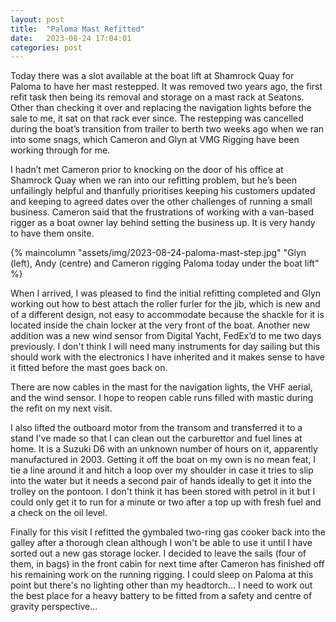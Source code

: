 ```yaml
---
layout: post
title:  "Paloma Mast Refitted"
date:   2023-08-24 17:04:01
categories: post
---
```

Today there was a slot available at the boat lift at Shamrock Quay for Paloma to have her mast restepped. It was removed two years ago, the first refit task then being its removal and storage on a mast rack at Seatons. 
Other than checking it over and replacing the navigation lights before the sale to me, it sat on that rack ever since. 
The restepping was cancelled during the boat’s transition from trailer to berth two weeks ago when we ran into some snags, which Cameron and Glyn at VMG Rigging have been working through for me.
<!--more-->
I hadn’t met Cameron prior to knocking on the door of his office at Shamrock Quay when we ran into our refitting problem, but he’s been unfailingly helpful and thanfully prioritises keeping his customers updated and keeping to agreed dates over the other challenges of running a small business. Cameron said that the frustrations of working with a van-based rigger as a boat owner lay behind setting the business up. It is very handy to have them onsite.

{% maincolumn "assets/img/2023-08-24-paloma-mast-step.jpg" "Glyn (left), Andy (centre) and Cameron rigging Paloma today under the boat lift" %}

When I arrived, I was pleased to find the initial refitting completed and Glyn working out how to best attach the roller furler for the jib, which is new and of a different design, not easy to accommodate because the shackle for it is located inside the chain locker at the very front of the boat. Another new addition was a new wind sensor from Digital Yacht, FedEx’d to me two days previously. I don't think I will need many instruments for day sailing but this should
work with the electronics I have inherited and it makes sense to have it fitted before the mast goes back on.

There are now cables in the mast for the navigation lights, the VHF aerial, and the wind sensor. I hope to reopen cable runs filled with mastic during the refit on my next visit.

I also lifted the outboard motor from the transom and transferred it to a stand I've made so that I can clean out the carburettor and fuel lines at home. 
It is a Suzuki D6 with an unknown number of hours on it, apparently manufactured in 2003. Getting it off the boat on my own is no mean feat, I tie a line
around it and hitch a loop over my shoulder in case it tries to slip into the water but it needs a second pair of hands ideally to get it into the trolley
on the pontoon. I don't think it has been stored with petrol in it but I could only get it to run for a minute or two after a top up with fresh fuel and a check on the oil level.

Finally for this visit I refitted the gymbaled two-ring gas cooker back into the galley after a thorough clean although I won't be able to use it until 
I have sorted out a new gas storage locker. I decided to leave the sails (four of them, in bags) in the front cabin for next time after Cameron has finished
off his remaining work on the running rigging. I could sleep on Paloma at this point but there's no lighting other than my headtorch... I need to work out
the best place for a heavy battery to be fitted from a safety and centre of gravity perspective... 



